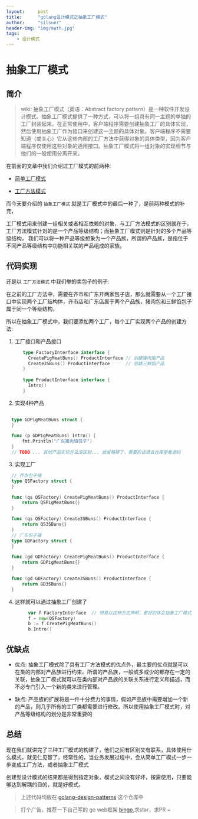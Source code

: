 ```yaml
---
layout:     post
title:      "golang设计模式之抽象工厂模式"
author:     "silsuer"
header-img: "img/math.jpg"
tags:
    - 设计模式
---
```


# 抽象工厂模式

## 简介

> wiki: 抽象工厂模式（英语：Abstract factory pattern）是一种软件开发设计模式。抽象工厂模式提供了一种方式，可以将一组具有同一主题的单独的工厂封装起来。在正常使用中，客户端程序需要创建抽象工厂的具体实现，然后使用抽象工厂作为接口来创建这一主题的具体对象。客户端程序不需要知道（或关心）它从这些内部的工厂方法中获得对象的具体类型，因为客户端程序仅使用这些对象的通用接口。抽象工厂模式将一组对象的实现细节与他们的一般使用分离开来。

在前面的文章中我们介绍过工厂模式的前两种:

  - [简单工厂模式](https://juejin.im/post/5bdbcc08f265da61561eb493)
  
  - [工厂方法模式](https://juejin.im/post/5bdede60518825171a180c44)
  
而今天要介绍的 `抽象工厂模式` 就是工厂模式中的最后一种了，是前两种模式的补充，

工厂模式用来创建一组相关或者相互依赖的对象，与工厂方法模式的区别就在于，工厂方法模式针对的是一个产品等级结构；而抽象工厂模式则是针对的多个产品等级结构，
我们可以将一种产品等级想象为一个产品族，所谓的产品族，是指位于不同产品等级结构中功能相关联的产品组成的家族。

## 代码实现

还是以 `工厂方法模式` 中我们举的卖包子的例子:

在之前的工厂方法中，需要在齐市和广东开两家包子店，那么就需要从一个工厂接口中实现两个工厂结构体，齐市店和广东店属于两个产品族，猪肉包和三鲜馅包子属于同一个等级结构，

所以在抽象工厂模式中，我们要添加两个工厂，每个工厂实现两个产品的创建方法:

1. 工厂接口和产品接口

   ```go
      type FactoryInterface interface {
      	CreatePigMeatBuns() ProductInterface // 创建猪肉馅产品
      	Create3SBuns() ProductInterface      // 创建三鲜馅产品
      }
      
      type ProductInterface interface {
      	Intro()
      }
   ```
   
2. 实现4种产品
  
  ```go
     
    type GDPigMeatBuns struct {
    }

    func (p GDPigMeatBuns) Intro() {
	    fmt.Println("广东猪肉馅包子")
    }
    // TODO ... 其他产品实现方法没区别... 就省略掉了，需要的话请去仓库里看源码
  ```
  
3. 实现工厂

  ```go
    // 齐市包子铺 
    type QSFactory struct {
    }

    func (qs QSFactory) CreatePigMeatBuns() ProductInterface {
	    return QSPigMeatBuns{}
    }

    func (qs QSFactory) Create3SBuns() ProductInterface {
	    return QS3SBuns{}
    }
    // 广东包子铺
    type GDFactory struct {
    }

    func (gd GDFactory) CreatePigMeatBuns() ProductInterface {
	    return GDPigMeatBuns{}
    }

    func (gd GDFactory) Create3SBuns() ProductInterface {
	    return GD3SBuns{}
    }
  ```

4. 这样就可以通过抽象工厂创建了

   ```go
        var f FactoryInterface  // 特意以这种方式声明，更好的体会抽象工厂模式的好处
      	f = new(QSFactory)  
      	b := f.CreatePigMeatBuns()  
      	b.Intro()
   ```

## 优缺点

  - 优点: 抽象工厂模式除了具有工厂方法模式的优点外，最主要的优点就是可以在类的内部对产品族进行约束。所谓的产品族，一般或多或少的都存在一定的关联，抽象工厂模式就可以在类内部对产品族的关联关系进行定义和描述，而不必专门引入一个新的类来进行管理。
  
  - 缺点: 产品族的扩展将是一件十分费力的事情，假如产品族中需要增加一个新的产品，则几乎所有的工厂类都需要进行修改。所以使用抽象工厂模式时，对产品等级结构的划分是非常重要的
  
## 总结

  现在我们就讲完了三种工厂模式的构建了，他们之间有区别又有联系，具体使用什么模式，就见仁见智了，经常性的，当业务发展过程中，会从简单工厂模式一步一步变成工厂方法，或者抽象工厂模式
  
  创建型设计模式的结果都是得到指定对象，模式之间没有好坏，按需使用，只要能够达到解耦的目的，就是好模式。
  

> 上述代码均放在 [golang-design-patterns](https://github.com/silsuer/golang-design-patterns) 这个仓库中

> 打个广告，推荐一下自己写的 go web框架 [bingo](https://github.com/silsuer/bingo),求star，求PR ~
